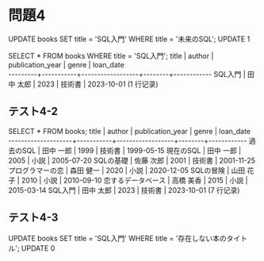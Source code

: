 # 問題4

UPDATE books
SET title = 'SQL入門'
WHERE title = '未来のSQL';
UPDATE 1

SELECT * FROM books WHERE title = 'SQL入門';
  title  |  author   | publication_year | genre  | loan_date  
---------+-----------+------------------+--------+------------
 SQL入門 | 田中 太郎 |             2023 | 技術書 | 2023-10-01
(1 行记录)

## テスト4-2
SELECT * FROM books;
       title        |  author   | publication_year | genre  | loan_date  
--------------------+-----------+------------------+--------+------------
 過去のSQL          | 田中 一郎 |             1999 | 技術書 | 1999-05-15
 現在のSQL          | 田中 一郎 |             2005 | 小説   | 2005-07-20
 SQLの基礎          | 佐藤 次郎 |             2001 | 技術書 | 2001-11-25
 プログラマーの恋   | 森田 健一 |             2020 | 小説   | 2020-12-05
 SQLの冒険          | 山田 花子 |             2010 | 小説   | 2010-09-10
 恋するデータベース | 高橋 美香 |             2015 | 小説   | 2015-03-14
 SQL入門            | 田中 太郎 |             2023 | 技術書 | 2023-10-01
(7 行记录)


## テスト4-3
UPDATE books
SET title = 'SQL入門'
WHERE title = '存在しない本のタイトル';
UPDATE 0


